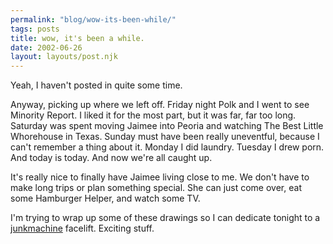 ```yaml
---
permalink: "blog/wow-its-been-while/"
tags: posts
title: wow, it's been a while.
date: 2002-06-26
layout: layouts/post.njk
---
```


Yeah, I haven't posted in quite some time. 

Anyway, picking up where we left off. Friday night Polk and I went to see Minority Report. I liked it for the most part, but it was far, far too long. Saturday was spent moving Jaimee into Peoria and watching The Best Little Whorehouse in Texas. Sunday must have been really uneventful, because I can't remember a thing about it. Monday I did laundry. Tuesday I drew porn. And today is today. And now we're all caught up.

It's really nice to finally have Jaimee living close to me. We don't have to make long trips or plan something special. She can just come over, eat some Hamburger Helper, and watch some TV. 

I'm trying to wrap up some of these drawings so I can dedicate tonight to a [junkmachine][1] facelift. Exciting stuff.

 [1]: http://www.junkmachine.com/